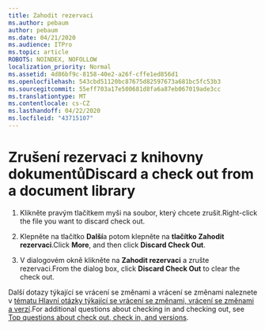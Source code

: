 ```yaml
---
title: Zahodit rezervaci
ms.author: pebaum
author: pebaum
ms.date: 04/21/2020
ms.audience: ITPro
ms.topic: article
ROBOTS: NOINDEX, NOFOLLOW
localization_priority: Normal
ms.assetid: 4d86bf9c-8158-40e2-a26f-cffe1ed856d1
ms.openlocfilehash: 543cbd51120bc87675d82597673a681bc5fc53b3
ms.sourcegitcommit: 55eff703a17e500681d8fa6a87eb067019ade3cc
ms.translationtype: MT
ms.contentlocale: cs-CZ
ms.lasthandoff: 04/22/2020
ms.locfileid: "43715107"
---
```

# <a name="discard-a-check-out-from-a-document-library"></a><span data-ttu-id="f4941-102">Zrušení rezervaci z knihovny dokumentů</span><span class="sxs-lookup"><span data-stu-id="f4941-102">Discard a check out from a document library</span></span>

1. <span data-ttu-id="f4941-103">Klikněte pravým tlačítkem myši na soubor, který chcete zrušit.</span><span class="sxs-lookup"><span data-stu-id="f4941-103">Right-click the file you want to discard check out.</span></span>
    
2. <span data-ttu-id="f4941-104">Klepněte na tlačítko **Další**a potom klepněte na **tlačítko Zahodit rezervaci**.</span><span class="sxs-lookup"><span data-stu-id="f4941-104">Click **More**, and then click **Discard Check Out**.</span></span> 
    
3. <span data-ttu-id="f4941-105">V dialogovém okně klikněte na **Zahodit rezervaci** a zrušte rezervaci.</span><span class="sxs-lookup"><span data-stu-id="f4941-105">From the dialog box, click **Discard Check Out** to clear the check out.</span></span> 
    
<span data-ttu-id="f4941-106">Další dotazy týkající se vrácení se změnami a vrácení se změnami naleznete v [tématu Hlavní otázky týkající se vrácení se změnami, vrácení se změnami a verzí](https://go.microsoft.com/fwlink/?linkid=2018786).</span><span class="sxs-lookup"><span data-stu-id="f4941-106">For additional questions about checking in and checking out, see [Top questions about check out, check in, and versions](https://go.microsoft.com/fwlink/?linkid=2018786).</span></span>
  


